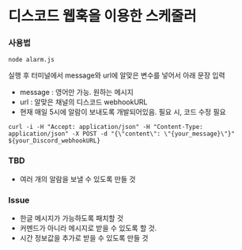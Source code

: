 # 디스코드 웹훅을 이용한 스케줄러

### 사용법

```
node alarm.js
```

실행 후 터미널에서 message와 url에 알맞은 변수를 넣어서 아래 문장 입력

- message : 영어만 가능. 원하는 메시지
- url : 알맞은 채널의 디스코드 webhookURL
- 현재 매일 5시에 알람이 보내도록 개발되어있음. 필요 시, 코드 수정 필요

```
curl -i -H "Accept: application/json" -H "Content-Type: application/json" -X POST -d "{\"content\": \"{your_message}\"}" ${your_Discord_webhookURL}
```

### TBD

- 여러 개의 알람을 보낼 수 있도록 만들 것

### Issue

- 한글 메시지가 가능하도록 패치할 것
- 커멘드가 아니라 메시지로 받을 수 있도록 할 것.
- 시간 정보값을 추가로 받을 수 있도록 만들 것
